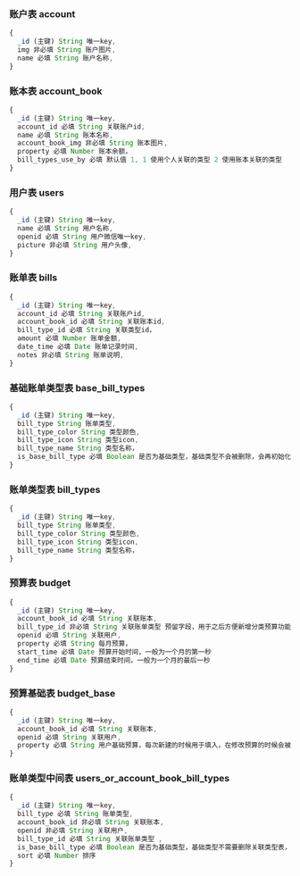 ### 账户表 account
```js
{
  _id (主键) String 唯一key,
  img 非必填 String 账户图片,
  name 必填 String 账户名称,
}
```
### 账本表 account_book
```js
{
  _id (主键) String 唯一key,
  account_id 必填 String 关联账户id,
  name 必填 String 账本名称,
  account_book_img 非必填 String 账本图片,
  property 必填 Number 账本余额，
  bill_types_use_by 必填 默认值 1, 1 使用个人关联的类型 2 使用账本关联的类型
}
```
### 用户表 users
```js
{
  _id (主键) String 唯一key,
  name 必填 String 用户名称,
  openid 必填 String 用户微信唯一key,
  picture 非必填 String 用户头像,
}
```
### 账单表 bills
```js
{
  _id (主键) String 唯一key,
  account_id 必填 String 关联账户id,
  account_book_id 必填 String 关联账本id,
  bill_type_id 必填 String 关联类型id，
  amount 必填 Number 账单金额,
  date_time 必填 Date 账单记录时间,
  notes 非必填 String 账单说明,
}
```
### 基础账单类型表 base_bill_types
```js
{
  _id (主键) String 唯一key,
  bill_type String 账单类型,
  bill_type_color String 类型颜色,
  bill_type_icon String 类型icon,
  bill_type_name String 类型名称，
  is_base_bill_type 必填 Boolean 是否为基础类型，基础类型不会被删除，会再初始化的时候默认填入true
}
```
### 账单类型表 bill_types
```js
{
  _id (主键) String 唯一key,
  bill_type String 账单类型,
  bill_type_color String 类型颜色,
  bill_type_icon String 类型icon,
  bill_type_name String 类型名称，
}
```
### 预算表 budget
```js
{
  _id (主键) String 唯一key,
  account_book_id 必填 String 关联账本,
  bill_type_id 非必填 String 关联账单类型 预留字段，用于之后方便新增分类预算功能,
  openid 必填 String 关联用户,
  property 必填 String 每月预算，
  start_time 必填 Date 预算开始时间，一般为一个月的第一秒
  end_time 必填 Date 预算结束时间，一般为一个月的最后一秒
}
```
### 预算基础表 budget_base
```js
{
  _id (主键) String 唯一key,
  account_book_id 必填 String 关联账本,
  openid 必填 String 关联用户,
  property 必填 String 用户基础预算，每次新建的时候用于填入，在修改预算的时候会被同步修改，
}
```
### 账单类型中间表 users_or_account_book_bill_types
```js
{
  _id (主键) String 唯一key,
  bill_type 必填 String 账单类型,
  account_book_id 非必填 String 关联账本,
  openid 非必填 String 关联用户,
  bill_type_id 必填 String 关联账单类型 ,
  is_base_bill_type 必填 Boolean 是否为基础类型，基础类型不需要删除关联类型表，会再初始化的时候默认填入true,
  sort 必填 Number 排序
}
```















